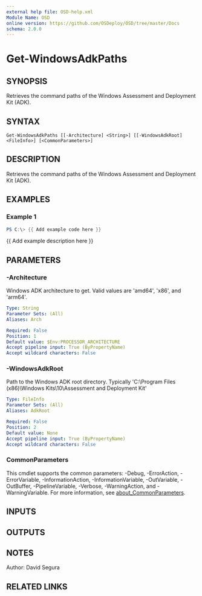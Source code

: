 ```yaml
---
external help file: OSD-help.xml
Module Name: OSD
online version: https://github.com/OSDeploy/OSD/tree/master/Docs
schema: 2.0.0
---
```


# Get-WindowsAdkPaths

## SYNOPSIS
Retrieves the command paths of the Windows Assessment and Deployment Kit (ADK).

## SYNTAX

```
Get-WindowsAdkPaths [[-Architecture] <String>] [[-WindowsAdkRoot] <FileInfo>] [<CommonParameters>]
```

## DESCRIPTION
Retrieves the command paths of the Windows Assessment and Deployment Kit (ADK).

## EXAMPLES

### Example 1
```powershell
PS C:\> {{ Add example code here }}
```

{{ Add example description here }}

## PARAMETERS

### -Architecture
Windows ADK architecture to get.
Valid values are 'amd64', 'x86', and 'arm64'.

```yaml
Type: String
Parameter Sets: (All)
Aliases: Arch

Required: False
Position: 1
Default value: $Env:PROCESSOR_ARCHITECTURE
Accept pipeline input: True (ByPropertyName)
Accept wildcard characters: False
```

### -WindowsAdkRoot
Path to the Windows ADK root directory.
Typically 'C:\Program Files (x86)\Windows Kits\10\Assessment and Deployment Kit'

```yaml
Type: FileInfo
Parameter Sets: (All)
Aliases: AdkRoot

Required: False
Position: 2
Default value: None
Accept pipeline input: True (ByPropertyName)
Accept wildcard characters: False
```

### CommonParameters
This cmdlet supports the common parameters: -Debug, -ErrorAction, -ErrorVariable, -InformationAction, -InformationVariable, -OutVariable, -OutBuffer, -PipelineVariable, -Verbose, -WarningAction, and -WarningVariable. For more information, see [about_CommonParameters](http://go.microsoft.com/fwlink/?LinkID=113216).

## INPUTS

## OUTPUTS

## NOTES
Author: David Segura

## RELATED LINKS
